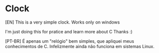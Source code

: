 # Clock 
[EN]
This is a very simple clock. Works only on windows

I'm just doing this for pratice and learn more about C
Thanks :)

[PT-BR]
É apenas um "relógio" bem simples, que apliquei meus conhecimentos de C. Infelizmente  ainda não funciona em sistemas Linux.

